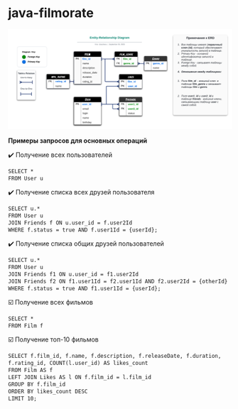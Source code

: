 # java-filmorate
![](https://github.com/FantasticNone/java-filmorate/blob/main/ERD.png)

**Примеры запросов для основных операций**

:heavy_check_mark: Получение всех пользователей
```
SELECT *
FROM User u
```
:heavy_check_mark: Получение списка всех друзей пользователя
```
SELECT u.*
FROM User u
JOIN Friends f ON u.user_id = f.user2Id
WHERE f.status = true AND f.user1Id = {userId};
```
:heavy_check_mark: Получение списка общих друзей пользователей
```
SELECT u.*
FROM User u
JOIN Friends f1 ON u.user_id = f1.user2Id
JOIN Friends f2 ON f1.user1Id = f2.user1Id AND f2.user2Id = {otherId}
WHERE f.status = true AND f1.user1Id = {userId};
```
:ballot_box_with_check: Получение всех фильмов
```
SELECT *
FROM Film f
```
:ballot_box_with_check: Получение топ-10 фильмов
```
SELECT f.film_id, f.name, f.description, f.releaseDate, f.duration, f.rating_id, COUNT(l.user_id) AS likes_count
FROM Film AS f
LEFT JOIN Likes AS l ON f.film_id = l.film_id
GROUP BY f.film_id
ORDER BY likes_count DESC
LIMIT 10;
```
